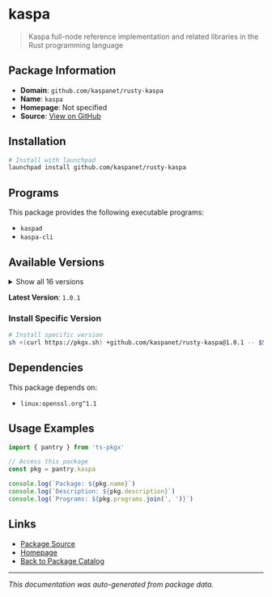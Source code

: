 # kaspa

> Kaspa full-node reference implementation and related libraries in the Rust programming language

## Package Information

- **Domain**: `github.com/kaspanet/rusty-kaspa`
- **Name**: `kaspa`
- **Homepage**: Not specified
- **Source**: [View on GitHub](https://github.com/pkgxdev/pantry/tree/main/projects/github.com/kaspanet/rusty-kaspa/package.yml)

## Installation

```bash
# Install with launchpad
launchpad install github.com/kaspanet/rusty-kaspa
```

## Programs

This package provides the following executable programs:

- `kaspad`
- `kaspa-cli`

## Available Versions

<details>
<summary>Show all 16 versions</summary>

- `1.0.1`, `1.0.0`, `0.17.2`, `0.17.1`, `0.17.0`
- `0.16.1`, `0.16.0`, `0.15.2`, `0.15.1`, `0.14.1`
- `0.13.6`, `0.13.4`, `0.13.3`, `0.13.2`, `0.13.0`
- `0.1.7`

</details>

**Latest Version**: `1.0.1`

### Install Specific Version

```bash
# Install specific version
sh <(curl https://pkgx.sh) +github.com/kaspanet/rusty-kaspa@1.0.1 -- $SHELL -i
```

## Dependencies

This package depends on:

- `linux:openssl.org^1.1`

## Usage Examples

```typescript
import { pantry } from 'ts-pkgx'

// Access this package
const pkg = pantry.kaspa

console.log(`Package: ${pkg.name}`)
console.log(`Description: ${pkg.description}`)
console.log(`Programs: ${pkg.programs.join(', ')}`)
```

## Links

- [Package Source](https://github.com/pkgxdev/pantry/tree/main/projects/github.com/kaspanet/rusty-kaspa/package.yml)
- [Homepage](#)
- [Back to Package Catalog](../../../package-catalog.md)

---

*This documentation was auto-generated from package data.*

